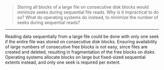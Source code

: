 > Storing all blocks of a large file on consecutive disk blocks would 
> minimize seeks during sequential file reads. Why is it impractical to do so? 
> What do operating systems do instead, to minimize the number of seeks during 
> sequential reads? 

--------------------------------

Reading data sequentially from a large file could be done with only one seek 
if the entire file was stored on consecutive disk blocks. Ensuring availability
of large numbers of consecutive free blocks is not easy, since files are created
and deleted, resulting in fragmentation of the free blocks on disks. Operating systems
allocate blocks on large but fixed-sized sequential extents instead, and only one seek 
is required per extent. 